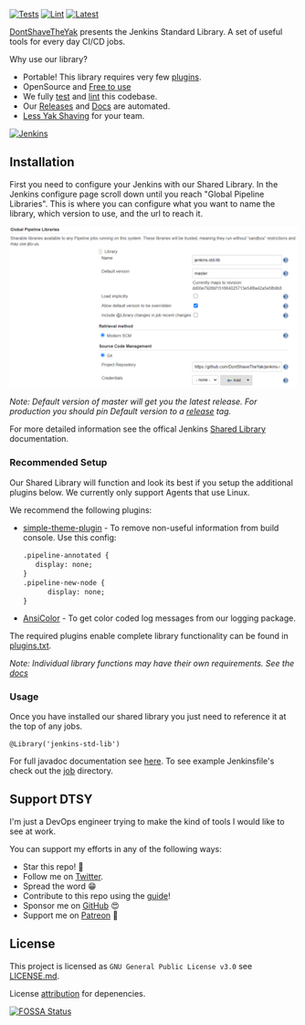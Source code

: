 
[![Tests][test-badge]][test-url]
[![Lint][lint-badge]][test-url]
[![Latest][doc-badge]][doc-url]

[DontShaveTheYak](https://github.com/DontShaveTheYak) presents the Jenkins Standard Library. A set of useful tools for every day CI/CD jobs.

Why use our library?
* Portable! This library requires very few [plugins](./docker/prod/plugins.txt).
* OpenSource and [Free to use](https://choosealicense.com/licenses/gpl-3.0/)
* We fully [test][test-url] and [lint][test-url] this codebase.
* Our [Releases][releases-url] and [Docs][doc-url] are automated.
* [Less Yak Shaving](https://seths.blog/2005/03/dont_shave_that/) for your team.

[![Jenkins](https://cdn.freebiesupply.com/logos/large/2x/jenkins-logo-png-transparent.png)](https://www.jenkins.io/)

## Installation

First you need to configure your Jenkins with our Shared Library. In the Jenkins configure page scroll down
until you reach "Global Pipeline Libraries". This is where you can configure what you want to name the library, which version
to use, and the url to reach it.

![Configure](.images/configure.PNG)

*Note: Default version of master will get you the latest release. For production you should pin Default version to a [release][releases-url] tag.*

For more detailed information see the offical Jenkins [Shared Library](https://www.jenkins.io/doc/book/pipeline/shared-libraries/) documentation.

### Recommended Setup

Our Shared Library will function and look its best if you setup the additional plugins below. We currently only support Agents that use Linux.

We recommend the following plugins:
* [simple-theme-plugin](https://plugins.jenkins.io/simple-theme-plugin/) - To remove non-useful information from build console. Use this config:

  ```
  .pipeline-annotated {
     display: none;
  }
  .pipeline-new-node {
        display: none;
  }
  ```
* [AnsiColor](https://plugins.jenkins.io/ansicolor/) - To get color coded log messages from our logging package.

The required plugins enable complete library functionality can be found in [plugins.txt](./docker/prod/plugins.txt).

*Note: Individual library functions may have their own requirements. See the [docs][doc-url]*

### Usage

Once you have installed our shared library you just need to reference it at the top of any jobs.
```
@Library('jenkins-std-lib')
```

For full javadoc documentation see [here][doc-url]. To see example Jenkinsfile's check out the [job](./jobs) directory.

## Support DTSY

I'm just a DevOps engineer trying to make the kind of tools I would like to see at work.

You can support my efforts in any of the following ways:
* Star this repo! :star_struck:
* Follow me on [Twitter](https://twitter.com/DontShaveTheYak).
* Spread the word :grin:
* Contribute to this repo using the [guide](./CONTRIBUTING.md)!
* Sponsor me on [GitHub](https://github.com/sponsors/shadycuz) :heart_eyes:
* Support me on [Patreon](https://www.patreon.com/DontShaveTheYak) :smiling_face_with_three_hearts:
## License
This project is licensed as `GNU General Public License v3.0` see [LICENSE.md](LICENSE.md).

License [attribution](https://app.fossa.com/reports/86d307a0-2efa-4fd9-b983-3fd9382433e0) for depenencies.

[![FOSSA Status](https://app.fossa.com/api/projects/custom%2B25932%2Fgithub.com%2FDontShaveTheYak%2Fjenkins-std-lib.svg?type=large)](https://app.fossa.com/projects/custom%2B25932%2Fgithub.com%2FDontShaveTheYak%2Fjenkins-std-lib?ref=badge_large)

[test-badge]: https://img.shields.io/github/workflow/status/DontShaveTheYak/jenkins-std-lib/Tests/master?label=Tests
[lint-badge]: https://img.shields.io/github/workflow/status/DontShaveTheYak/jenkins-std-lib/Tests/master?label=Lint
[test-url]: https://github.com/DontShaveTheYak/jenkins-std-lib/actions/workflows/test.yml
[doc-badge]: https://javadoc.io/badge2/io.github.dontshavetheyak/jenkins-std-lib/javadoc.svg?cacheSeconds=3600
[doc-url]: https://javadoc.io/doc/io.github.dontshavetheyak/jenkins-std-lib
[releases-url]: https://github.com/DontShaveTheYak/jenkins-std-lib/releases
